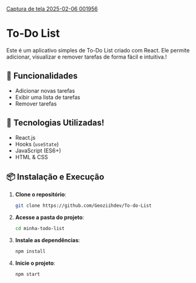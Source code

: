 [Captura de tela 2025-02-06 001956](https://github.com/user-attachments/assets/a29b99f6-555d-43a9-8a6f-d49ce9f3de8e)
# To-Do List

Este é um aplicativo simples de To-Do List criado com React. Ele permite adicionar, visualizar e remover tarefas de forma fácil e intuitiva.!
## 📌 Funcionalidades

- Adicionar novas tarefas
- Exibir uma lista de tarefas
- Remover tarefas

## 🚀 Tecnologias Utilizadas!
- React.js
- Hooks (`useState`)
- JavaScript (ES6+)
- HTML & CSS

## 📦 Instalação e Execução

1. **Clone o repositório**:
   ```sh
   git clone https://github.com/Geoziihdev/To-do-List
   ```
2. **Acesse a pasta do projeto**:
   ```sh
   cd minha-todo-list
   ```
3. **Instale as dependências**:
   ```sh
   npm install
   ```
4. **Inicie o projeto**:
   ```sh
   npm start
   ```
